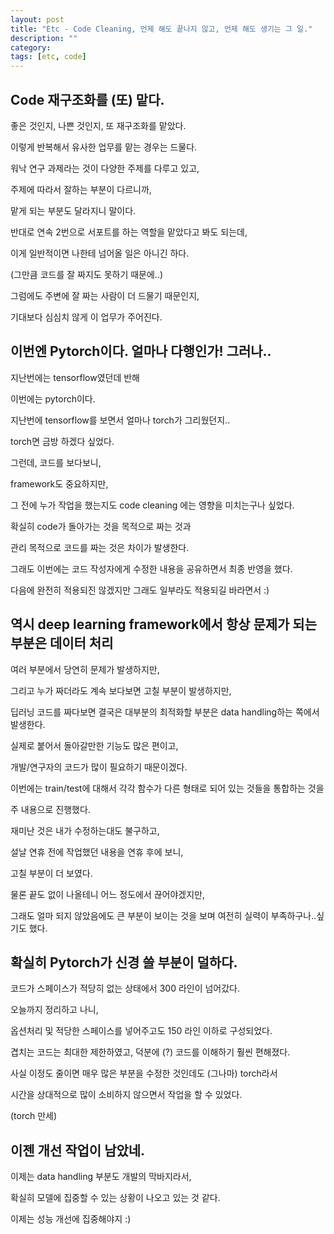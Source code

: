 ```yaml
---
layout: post
title: "Etc - Code Cleaning, 언제 해도 끝나지 않고, 언제 해도 생기는 그 일."
description: ""
category:
tags: [etc, code]
---
```



## Code 재구조화를 (또) 맡다.
좋은 것인지, 나쁜 것인지, 또 재구조화를 맡았다. 

이렇게 반복해서 유사한 업무를 맡는 경우는 드물다.

워낙 연구 과제라는 것이 다양한 주제를 다루고 있고,

주제에 따라서 잘하는 부분이 다르니까,

맡게 되는 부분도 달라지니 말이다.

반대로 연속 2번으로 서포트를 하는 역할을 맡았다고 봐도 되는데, 

이게 일반적이면 나한테 넘어올 일은 아니긴 하다.

(그만큼 코드를 잘 짜지도 못하기 때문에..)

그럼에도 주변에 잘 짜는 사람이 더 드물기 때문인지, 

기대보다 심심치 않게 이 업무가 주어진다.



## 이번엔 Pytorch이다. 얼마나 다행인가! 그러나..
지난번에는 tensorflow였던데 반해 

이번에는 pytorch이다. 

지난번에 tensorflow를 보면서 얼마나 torch가 그리웠던지..

torch면 금방 하겠다 싶었다. 

그런데, 코드를 보다보니, 

framework도 중요하지만,

그 전에 누가 작업을 했는지도 code cleaning 에는 영향을 미치는구나 싶었다.

확실히 code가 돌아가는 것을 목적으로 짜는 것과 

관리 목적으로 코드를 짜는 것은 차이가 발생한다.

그래도 이번에는 코드 작성자에게 수정한 내용을 공유하면서 최종 반영을 했다.

다음에 완전히 적용되진 않겠지만 그래도 일부라도 적용되길 바라면서 :)



## 역시 deep learning framework에서 항상 문제가 되는 부분은 데이터 처리
여러 부분에서 당연히 문제가 발생하지만,

그리고 누가 짜더라도 계속 보다보면 고칠 부분이 발생하지만,

딥러닝 코드를 짜다보면 결국은 대부분의 최적화할 부분은 data handling하는 쪽에서 발생한다. 

실제로 붙어서 돌아갈만한 기능도 많은 편이고, 

개발/연구자의 코드가 많이 필요하기 때문이겠다.

이번에는 train/test에 대해서 각각 함수가 다른 형태로 되어 있는 것들을 통합하는 것을 

주 내용으로 진행했다.

재미난 것은 내가 수정하는대도 불구하고,

설날 연휴 전에 작업했던 내용을 연휴 후에 보니,

고칠 부분이 더 보였다. 

물론 끝도 없이 나올테니 어느 정도에서 끊어야겠지만,

그래도 얼마 되지 않았음에도 큰 부분이 보이는 것을 보며 여전히 실력이 부족하구나..싶기도 했다. 


## 확실히 Pytorch가 신경 쓸 부분이 덜하다.

코드가 스페이스가 적당히 없는 상태에서 300 라인이 넘어갔다.

오늘까지 정리하고 나니,

옵션처리 및 적당한 스페이스를 넣어주고도 150 라인 이하로 구성되었다.

겹치는 코드는 최대한 제한하였고, 덕분에 (?) 코드를 이해하기 훨씬 편해졌다.

사실 이정도 줄이면 매우 많은 부분을 수정한 것인데도 (그나마) torch라서

시간을 상대적으로 많이 소비하지 않으면서 작업을 할 수 있었다.

(torch 만세)


## 이젠 개선 작업이 남았네.

이제는 data handling 부분도 개발의 막바지라서,

확실히 모델에 집중할 수 있는 상황이 나오고 있는 것 같다.

이제는 성능 개선에 집중해야지 :)

